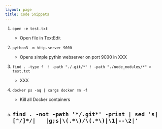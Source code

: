 ```yaml
---
layout: page
title: Code Snippets
---
```


1. `open -e test.txt`
    - Open file in TextEdit

2. `python3 -m http.server 9000`
    - Opens simple pythin webserver on port 9000 in XXX

3. `find . -type f  ! -path "./.git/*" ! -path "./node_modules/*" > test.txt`
    - XXX

4. `docker ps -aq | xargs docker rm -f`
    - Kill all Docker containers

5. `find . -not -path '*/.git*' -print | sed 's|[^/]*/|   |g;s|\(.*\)/\(.*\)|\1|--\2|'`
    - 